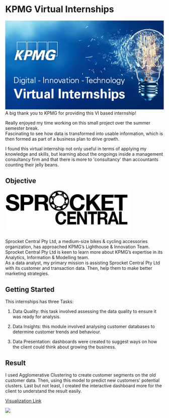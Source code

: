 # KPMG Virtual Internships
<img src = "KPMG-inside-sherpa-thumb.jpg" width='900' heigh='600'> 
A big thank you to KPMG for providing this VI based internship!

Really enjoyed my time working on this small project over the summer semester break.\
Fascinating to see how data is transformed into usable information, which is then formed as part of a business plan to drive growth.

I found this virtual internship not only useful in terms of applying my knowledge and skills, but learning about the ongoings inside a management consultancy firm and that there is more to 'consultancy' than accountants counting their jelly beans. 


## Objective
<img src = "sprocket_central_logo.png" width='400' heigh='200'> 

Sprocket Central Pty Ltd, a medium-size bikes & cycling accessories organization, has approached KPMG’s Lighthouse & Innovation Team.\
Sprocket Central Pty Ltd is keen to learn more about KPMG’s expertise in its Analytics, Information & Modelling team.\
As a data analyst, my primary mission is assisting Sprocket Central Pty Ltd with its customer and transaction data. Then, help them to make better marketing strategies.

## Getting Started
This internships has three Tasks:

1. Data Quality: this task involved assessing the data quality to ensure it was ready for analysis.

2. Data Insights: this module involved analysing customer databases to determine customer trends and behaviour.

3. Data Presentation: dashboards were created to suggest ways on how the client could think about growing the business. 
      
## Result
I used Agglomerative Clustering to create customer segments on the old customer data. Then, using this model to predict new customers' potential clusters. 
Last but not least, I created the interactive dashboard more for the client to understand the result easily.

[Visualization Link](https://public.tableau.com/views/SprocketCentralVisualize/SprocketCentralVisualization?:language=en&:display_count=y&publish=yes&:origin=viz_share_link)

<div class='tableauPlaceholder' id='viz1593273818293' style='position: relative'><noscript><a href='#'><img alt=' ' src='https:&#47;&#47;public.tableau.com&#47;static&#47;images&#47;Sp&#47;SprocketCentralVisualize&#47;SprocketCentralVisualization&#47;1_rss.png' style='border: none' /></a></noscript><object class='tableauViz'  style='display:none;'><param name='host_url' value='https%3A%2F%2Fpublic.tableau.com%2F' /> <param name='embed_code_version' value='3' /> <param name='site_root' value='' /><param name='name' value='SprocketCentralVisualize&#47;SprocketCentralVisualization' /><param name='tabs' value='no' /><param name='toolbar' value='yes' /><param name='static_image' value='https:&#47;&#47;public.tableau.com&#47;static&#47;images&#47;Sp&#47;SprocketCentralVisualize&#47;SprocketCentralVisualization&#47;1.png' /> <param name='animate_transition' value='yes' /><param name='display_static_image' value='yes' /><param name='display_spinner' value='yes' /><param name='display_overlay' value='yes' /><param name='display_count' value='yes' /><param name='language' value='en' /><param name='filter' value='publish=yes' /></object></div>
